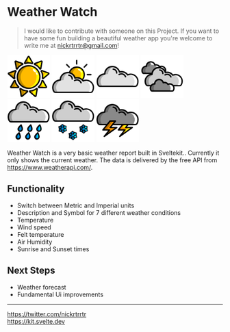 # Weather Watch

> I would like to contribute with someone on this Project. If you want to have some fun building a beautiful weather app you're welcome to write me at nickrtrrtr@gmail.com! 

<p>
    <img src="./static/condition/sun.svg" width=100>
    <img src="./static/condition/partly cloudy.svg" width=100>
    <img src="./static/condition/cloudy.svg" width=100>
    <img src="./static/condition/rain possible.svg" width=100>
    <img src="./static/condition/rain.svg" width=100>
    <img src="./static/condition/snow.svg" width=100>
    <img src="./static/condition/thunder.svg" width=100>
</p>

Weather Watch is a very basic weather report built in Sveltekit.. Currently it only shows the current weather. The data is delivered by the free API from https://www.weatherapi.com/.

## Functionality

- Switch between Metric and Imperial units
- Description and Symbol for 7 different weather conditions
- Temperature
- Wind speed
- Felt temperature
- Air Humidity
- Sunrise and Sunset times

## Next Steps

- Weather forecast
- Fundamental Ui improvements

---

https://twitter.com/nickrtrrtr \
https://kit.svelte.dev
